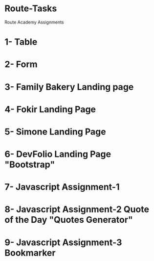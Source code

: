 # Route-Tasks

Route Academy Assignments

# 1- Table

# 2- Form

# 3- Family Bakery Landing page

# 4- Fokir Landing Page

# 5- Simone Landing Page

# 6- DevFolio Landing Page "Bootstrap"

# 7- Javascript Assignment-1

# 8- Javascript Assignment-2 Quote of the Day "Quotes Generator"

# 9- Javascript Assignment-3 Bookmarker 
